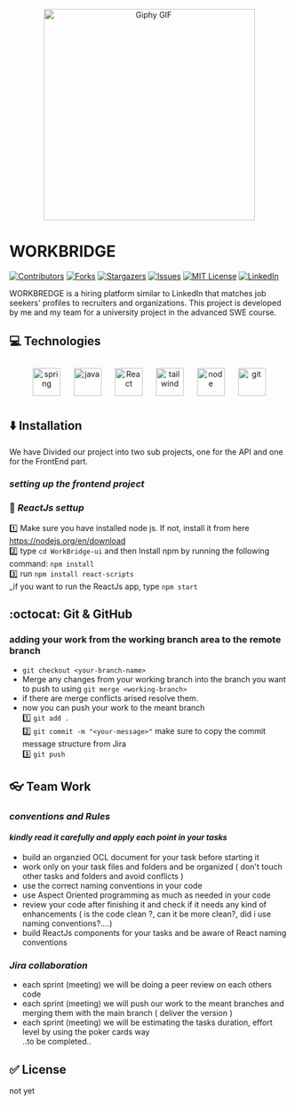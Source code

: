 <p align="center">
  <img src="https://media.giphy.com/media/h2NRnIIEw6tv9emZSc/giphy.gif" width="380" height="380" alt="Giphy GIF">
</p>

# WORKBRIDGE

[![Contributors][contributors-shield]][contributors-url]
[![Forks][forks-shield]][forks-url]
[![Stargazers][stars-shield]][stars-url]
[![Issues][issues-shield]][issues-url]
[![MIT License][license-shield]][license-url]
[![LinkedIn][linkedin-shield]][linkedin-url]

[contributors-shield]: https://img.shields.io/github/contributors/othneildrew/Best-README-Template.svg?style=for-the-badge
[contributors-url]: https://github.com/Nancy4Hany/WorkBridge/graphs/contributors
[forks-shield]: https://img.shields.io/github/forks/othneildrew/Best-README-Template.svg?style=for-the-badge
[forks-url]: https://github.com/Nancy4Hany/WorkBridge/network/members
[stars-shield]: https://img.shields.io/github/stars/othneildrew/Best-README-Template.svg?style=for-the-badge
[stars-url]: https://github.com/Nancy4Hany/WorkBridge/stargazers
[issues-shield]: https://img.shields.io/github/issues/othneildrew/Best-README-Template.svg?style=for-the-badge
[issues-url]: https://github.com/Nancy4Hany/WorkBridge/issues
[license-shield]: https://img.shields.io/github/license/othneildrew/Best-README-Template.svg?style=for-the-badge
[license-url]: https://github.com/Nancy4Hany/WorkBridge/master/LICENSE.txt
[linkedin-shield]: https://img.shields.io/badge/-LinkedIn-black.svg?style=for-the-badge&logo=linkedin&colorB=555
[linkedin-url]: https://www.linkedin.com/in/nancyhany/


WORKBREDGE is a hiring platform similar to LinkedIn that matches job seekers' profiles to recruiters and organizations. This project is developed by me and my team for a university project in the advanced SWE course. 

 ## :computer: Technologies
<div align="center"> 

<img style="margin: 10px" src="https://profilinator.rishav.dev/skills-assets/springio-icon.svg" alt="spring" height="50" /> 
<img style="margin: 10px" src="https://profilinator.rishav.dev/skills-assets/javascript-original.svg" alt="java" height="50" /> 
<img style="margin: 10px" src="https://profilinator.rishav.dev/skills-assets/react-original-wordmark.svg" alt="React" height="50" />  
<img style="margin: 10px" src="https://profilinator.rishav.dev/skills-assets/tailwindcss.svg" alt="tailwind" height="50" />  
<img style="margin: 10px" src="https://profilinator.rishav.dev/skills-assets/nodejs-original-wordmark.svg" alt="node" height="50" /> 
<img style="margin: 10px" src="https://profilinator.rishav.dev/skills-assets/git-scm-icon.svg" alt="git" height="50" /> 

</div>  

## :arrow_down: Installation

We have Divided our project into two sub projects, one for the API and one for the FrontEnd part. 
### _setting up the frontend project_ <br>
### :hammer: _ReactJs settup_ 
:one: Make sure you have installed node js. If not, install it from here https://nodejs.org/en/download <br>
:two: type `cd WorkBridge-ui` and then Install npm by running the following command: `npm install` <br>
:three: run `npm install react-scripts` <br>
_if you want to run the ReactJs app, type `npm start` <br>


 ## :octocat: Git & GitHub 
### adding your work from the working branch area to the remote branch 
- `git checkout <your-branch-name>` <br> 
- Merge any changes from your working branch into the branch you want to push to using `git merge <working-branch>` <br> 
- if there are merge conflicts arised resolve them. <br>
- now you can push your work to the meant branch <br>
:one: `git add .`<br>
:two: `git commit -m "<your-message>"` make sure to copy the commit message structure from Jira <br>
:three: `git push` <br>


## :eyeglasses: Team Work 

### _conventions and Rules_  
#### _kindly read it carefully and apply each point in your tasks_
- build an organzied OCL document for your task before starting it 
- work only on your task files and folders and be organized ( don't touch other tasks and folders and avoid conflicts ) 
- use the correct naming conventions in your code 
- use Aspect Oriented programming as much as needed in your code 
- review your code after finishing it and check if it needs any kind of enhancements ( is the code clean ?, can it be more clean?, did i use naming conventions?....)
- build ReactJs components for your tasks and be aware of React naming conventions 

### _Jira collaboration_
- each sprint (meeting) we will be doing a peer review on each others code 
- each sprint (meeting) we will push our work to the meant branches and merging them with the main branch ( deliver the version ) 
- each sprint (meeting) we will be estimating the tasks duration, effort level by using the poker cards way <br>
..to be completed..

## :white_check_mark: License

not yet

<!-- This project is licensed under the MIT License - see the LICENSE file for details. -->

